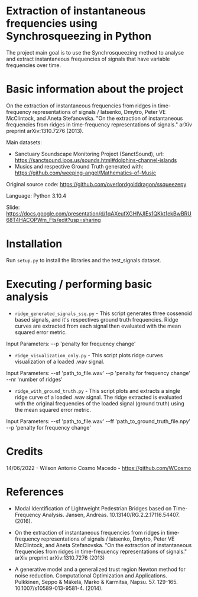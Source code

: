 # Extraction of instantaneous frequencies using Synchrosqueezing in Python

The project main goal is to use the Synchrosqueezing method to analyse and extract instantaneous frequencies of signals that have variable frequencies over time.

# Basic information about the project

On the extraction of instantaneous frequencies from ridges in time-frequency representations of signals / Iatsenko, Dmytro, Peter VE McClintock, and Aneta Stefanovska. "On the extraction of instantaneous frequencies from ridges in time-frequency representations of signals." arXiv preprint arXiv:1310.7276 (2013).

Main datasets: 
- Sanctuary Soundscape Monitoring Project (SanctSound), url: https://sanctsound.ioos.us/sounds.html#dolphins-channel-islands
- Musics and respective Ground Truth generated with: https://github.com/weeping-angel/Mathematics-of-Music

Original source code: https://github.com/overlordgolddragon/ssqueezepy

Language: Python 3.10.4

Slide: https://docs.google.com/presentation/d/1qAXeufXGHlVJIEs1QKkt1ekBwBRU68T4HACOPWm_Fts/edit?usp=sharing

# Installation

Run `setup.py` to install the libraries and the test_signals dataset.

# Executing / performing basic analysis

- `ridge_generated_signals_ssq.py` - This script generates three cossenoid based signals, and it's respectives ground truth frequencies. Ridge curves are extracted from each signal then evaluated with the mean squared error metric.

Input Parameters: --p 'penalty for frequency change'

- `ridge_visualization_only.py` - This script plots ridge curves visualization of a loaded .wav signal.

Input Parameters: --sf 'path_to_file.wav' --p 'penalty for frequency change' --nr 'number of ridges'

- `ridge_with_ground_truth.py` - This script plots and extracts a single ridge curve of a loaded .wav signal. The ridge extracted is evaluated with the original frequencies of the loaded signal (ground truth) using the mean squared error metric.

Input Parameters: --sf 'path_to_file.wav' --ff 'path_to_ground_truth_file.npy' --p 'penalty for frequency change'


# Credits

14/06/2022 - Wilson Antonio Cosmo Macedo - https://github.com/WCosmo

# References

- Modal Identification of Lightweight Pedestrian Bridges based on Time-Frequency Analysis. Jansen, Andreas. 10.13140/RG.2.2.17116.54407. (2016).

- On the extraction of instantaneous frequencies from ridges in time-frequency representations of signals / Iatsenko, Dmytro, Peter VE McClintock, and Aneta Stefanovska. "On the extraction of instantaneous frequencies from ridges in time-frequency representations of signals." arXiv preprint arXiv:1310.7276 (2013)

- A generative model and a generalized trust region Newton method for noise reduction. Computational Optimization and Applications. Pulkkinen, Seppo & Mäkelä, Marko & Karmitsa, Napsu. 57. 129-165. 10.1007/s10589-013-9581-4. (2014).

